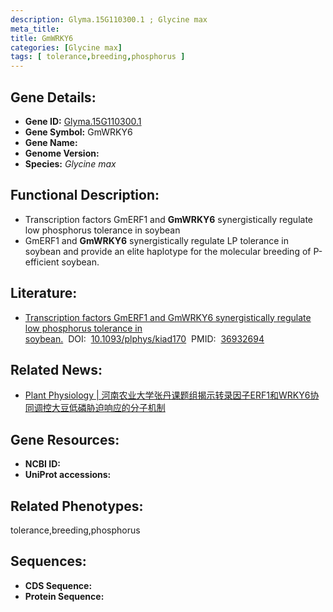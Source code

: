 ```yaml
---
description: Glyma.15G110300.1 ; Glycine max
meta_title:
title: GmWRKY6
categories: [Glycine max]
tags: [ tolerance,breeding,phosphorus ]
---
```


## Gene Details:
- **Gene ID:**	[Glyma.15G110300.1]()
- **Gene Symbol:** GmWRKY6
- **Gene Name:** 
- **Genome Version:** []()
- **Species:** *Glycine max*

## Functional Description:
   - Transcription factors GmERF1 and **GmWRKY6** synergistically regulate low phosphorus tolerance in soybean
   - GmERF1 and **GmWRKY6** synergistically regulate LP tolerance in soybean and provide an elite haplotype for the molecular breeding of P-efficient soybean.

## Literature:
   - [Transcription factors GmERF1 and GmWRKY6 synergistically regulate low phosphorus tolerance in soybean.]( https://academic.oup.com/plphys/article/192/2/1099/7080285?login=true#407115714)&nbsp;&nbsp;DOI:&nbsp;&nbsp;[10.1093/plphys/kiad170](https://academic.oup.com/plphys/article/192/2/1099/7080285?login=true#407115714)&nbsp;&nbsp;PMID:&nbsp;&nbsp;[36932694](https://pubmed.ncbi.nlm.nih.gov/36932694/)

## Related News:
   - [Plant Physiology | 河南农业大学张丹课题组揭示转录因子ERF1和WRKY6协同调控大豆低磷胁迫响应的分子机制](https://mp.weixin.qq.com/s?__biz=Mzg3MDEwNDEyMg==&mid=2247547233&idx=7&sn=e17b82f503f2aa0971587295be3fdd4c&chksm=ce909434f9e71d228714307b060784b7bc84eb3b45b776d1e40f5ca5c5e971df435820bf9658&scene=27#wechat_redirect)

## Gene Resources:
- **NCBI ID:** [](https://www.ncbi.nlm.nih.gov/gene/?term=)
- **UniProt accessions:** [](https://www.uniprot.org/uniprotkb//entry)

## Related Phenotypes:
tolerance,breeding,phosphorus

## Sequences:
- **CDS Sequence:**
- **Protein Sequence:**
